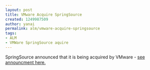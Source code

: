 ```yaml
---
layout: post
title: VMware Acquire SpringSource
created: 1249987509
author: yanai
permalink: alm/vmware-acquire-springsource
tags:
- ALM
- VMWare SpringSource aquire
---
```

<p>SpringSource announced that it is being acquired by VMware - <a href="http://www.springsource.com/newsevents/vmware-acquire-springsource?__utma=1.2532108540239694300.1227281741.1249985030.1249987062.65&amp;__utmb=1.3.10.1249987062&amp;__utmc=1&amp;__utmx=-&amp;__utmz=1.1249985030.64.44.utmcsr=google|utmccn=(organic)|utmcmd=organic|utmctr=Spring%20integration&amp;__utmv=-&amp;__utmk=140029875">see announcment here.</a></p>
